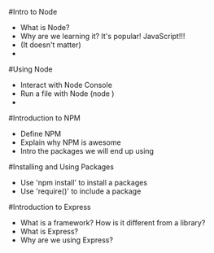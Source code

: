 #Intro to Node

* What is Node?
* Why are we learning it?
    It's popular!
    JavaScript!!!
* (It doesn't matter)
* 

#Using Node

* Interact with Node Console
* Run a file with Node (node <filename>)
* 
#Introduction to NPM
* Define NPM
* Explain why NPM is awesome
* Intro the packages we will end up using

#Installing and Using Packages
* Use 'npm install' to install a packages
* Use 'require()' to include a package


#Introduction to Express
* What is a framework? How is it different from a library?
* What is Express?
* Why are we using Express?
